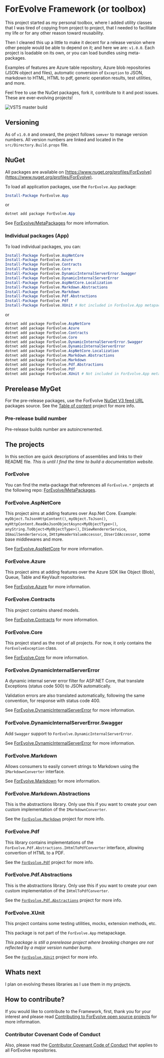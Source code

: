 # ForEvolve Framework (or toolbox)

This project started as my personal toolbox, where I added utility classes that I was tired of copying from project to project, that I needed to facilitate my life or for any other reason toward reusability.

Then I cleaned this up a little to make it decent for a release version where other people would be able to depend on it; and here we are: `v1.0.0`.
Each project is loadable on its own, or you can load bundles using meta-packages.

Examples of features are Azure table repository, Azure blob repositories (JSON object and files), automatic conversion of `Exception` to JSON, markdown to HTML, HTML to pdf, generic operation results, test utilities, and more.

Feel free to use the NuGet packages, fork it, contribute to it and post issues. These are ever-evolving projects!

![VSTS master build](https://forevolve.visualstudio.com/_apis/public/build/definitions/fdc5922a-3dc1-4827-97a6-0f622b2fd497/26/badge)

## Versioning

As of `v1.0.0` and onward, the project follows `semver` to manage version numbers.
All version numbers are linked and located in the `src/Directory.Build.props` file.

## NuGet

All packages are available on [https://www.nuget.org/profiles/ForEvolve](https://www.nuget.org/profiles/ForEvolve).

To load all application packages, use the `ForEvolve.App` package:

```PowerShell
Install-Package ForEvolve.App
```

or

```PowerShell
dotnet add package ForEvolve.App
```

See [ForEvolve/MetaPackages](https://github.com/ForEvolve/MetaPackages) for more information.

### Individual packages (App)

To load individual packages, you can:

```PowerShell
Install-Package ForEvolve.AspNetCore
Install-Package ForEvolve.Azure
Install-Package ForEvolve.Contracts
Install-Package ForEvolve.Core
Install-Package ForEvolve.DynamicInternalServerError.Swagger
Install-Package ForEvolve.DynamicInternalServerError
Install-Package ForEvolve.AspNetCore.Localization
Install-Package ForEvolve.Markdown.Abstractions
Install-Package ForEvolve.Markdown
Install-Package ForEvolve.Pdf.Abstractions
Install-Package ForEvolve.Pdf
Install-Package ForEvolve.XUnit # Not included in ForEvolve.App metapackage
```

or

```PowerShell
dotnet add package ForEvolve.AspNetCore
dotnet add package ForEvolve.Azure
dotnet add package ForEvolve.Contracts
dotnet add package ForEvolve.Core
dotnet add package ForEvolve.DynamicInternalServerError.Swagger
dotnet add package ForEvolve.DynamicInternalServerError
dotnet add package ForEvolve.AspNetCore.Localization
dotnet add package ForEvolve.Markdown.Abstractions
dotnet add package ForEvolve.Markdown
dotnet add package ForEvolve.Pdf.Abstractions
dotnet add package ForEvolve.Pdf
dotnet add package ForEvolve.XUnit # Not included in ForEvolve.App metapackage
```

## Prerelease MyGet

For the pre-release packages, use the ForEvolve [NuGet V3 feed URL](https://www.myget.org/F/forevolve/api/v3/index.json) packages source. See the [Table of content](https://github.com/ForEvolve/Toc) project for more info.

### Pre-release build number

Pre-release builds number are autoincremented.

## The projects

In this section are quick descriptions of assemblies and links to their README file. _This is until I find the time to build a documentation website._

### ForEvolve

You can find the meta-package that references all `ForEvolve.*` projects at the following repo: [ForEvolve/MetaPackages](https://github.com/ForEvolve/MetaPackages).

### ForEvolve.AspNetCore

This project aims at adding features over Asp.Net Core.
Example: `myObject.ToJsonHttpContent()`, `myObject.ToJson()`, `myHttpContent.ReadAsJsonObjectAsync<MyObjectType>()`, `anyString.ToObject<MyObjectType>()`, `IViewRendererService`, `IEmailSenderService`, `IHttpHeaderValueAccessor`, `IUserIdAccessor`, some base middlewares and more.

See [ForEvolve.AspNetCore](https://github.com/ForEvolve/ForEvolve-Framework/tree/master/src/ForEvolve.AspNetCore) for more information.

### ForEvolve.Azure

This project aims at adding features over the Azure SDK like Object (Blob), Queue, Table and KeyVault repositories.

See [ForEvolve.Azure](https://github.com/ForEvolve/ForEvolve-Framework/tree/master/src/ForEvolve.Azure) for more information.

### ForEvolve.Contracts

This project contains shared models.

See [ForEvolve.Contracts](https://github.com/ForEvolve/ForEvolve-Framework/tree/master/src/ForEvolve.Contracts) for more information.

### ForEvolve.Core

This project stand as the root of all projects. For now, it only contains the `ForEvolveException` class.

See [ForEvolve.Core](https://github.com/ForEvolve/ForEvolve-Framework/tree/master/src/ForEvolve.Core) for more information.

### ForEvolve.DynamicInternalServerError

A dynamic internal server error filter for ASP.NET Core, that translate Exceptions (status code 500) to JSON automatically.

Validation errors are also translated automatically, following the same convention, for response with status code 400.

See [ForEvolve.DynamicInternalServerError](https://github.com/ForEvolve/ForEvolve-Framework/tree/master/src/ForEvolve.DynamicInternalServerError) for more information.

### ForEvolve.DynamicInternalServerError.Swagger

Add `Swagger` support to `ForEvolve.DynamicInternalServerError`.

See [ForEvolve.DynamicInternalServerError](https://github.com/ForEvolve/ForEvolve-Framework/tree/master/src/ForEvolve.DynamicInternalServerError) for more information.

### ForEvolve.Markdown

Allows consumers to easily convert strings to Markdown using the `IMarkdownConverter` interface.

See [ForEvolve.Markdown](https://github.com/ForEvolve/ForEvolve-Framework/tree/master/src/ForEvolve.Markdown) for more information.

### ForEvolve.Markdown.Abstractions

This is the abstractions library. Only use this if you want to create your own custom implementation of the `IMarkdownConverter`.

See the [`ForEvolve.Markdown`](https://github.com/ForEvolve/ForEvolve-Framework/tree/master/src/ForEvolve.Markdown) project for more info.

### ForEvolve.Pdf

This library contains implementations of the `ForEvolve.Pdf.Abstractions.IHtmlToPdfConverter` interface, allowing convertion of HTML to a PDF.

See the [`ForEvolve.Pdf`](https://github.com/ForEvolve/ForEvolve-Framework/tree/master/src/ForEvolve.Pdf) project for more info.

### ForEvolve.Pdf.Abstractions

This is the abstractions library. Only use this if you want to create your own custom implementation of the `IHtmlToPdfConverter`.

See the [`ForEvolve.Pdf.Abstractions`](https://github.com/ForEvolve/ForEvolve-Framework/tree/master/src/ForEvolve.Pdf.Abstractions) project for more info.

### ForEvolve.XUnit

This project contains some testing utilities, mocks, extension methods, etc.

This package is not part of the `ForEvolve.App` metapackage.

_This package is still a prerelease project where breaking changes are not reflected by a major version number bump._

See the [`ForEvolve.XUnit`](https://github.com/ForEvolve/ForEvolve-Framework/tree/master/src/ForEvolve.XUnit) project for more info.

## Whats next

I plan on evolving theses libraries as I use them in my projects.

## How to contribute?

If you would like to contribute to the Framework, first, thank you for your interest and please read [Contributing to ForEvolve open source projects](https://github.com/ForEvolve/ForEvolve-Framework/tree/master/CONTRIBUTING.md) for more information.

### Contributor Covenant Code of Conduct

Also, please read the [Contributor Covenant Code of Conduct](https://github.com/ForEvolve/ForEvolve-Framework/tree/master/CODE_OF_CONDUCT.md) that applies to all ForEvolve repositories.
